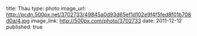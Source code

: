 title: Thau
type: photo
image_url: http://pcdn.500px.net/3702733/49845a0d93d65ef1d102e9f4f5fed8f01b708d0a/4.jpg
image_link: http://500px.com/photo/3702733
date: 2011-12-12
published: true

